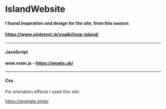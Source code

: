 # IslandWebsite

#### I found inspiration and design for the site, from this source: 

#### https://www.pinterest.ie/yogiki/insp-island/
-----------------------------------------------------------------------
#### JavaScript

#### wow.main.js - https://wowjs.uk/
------------------------------------------------------------------------
#### Css
For animation effects I used this site:

https://animate.style/
